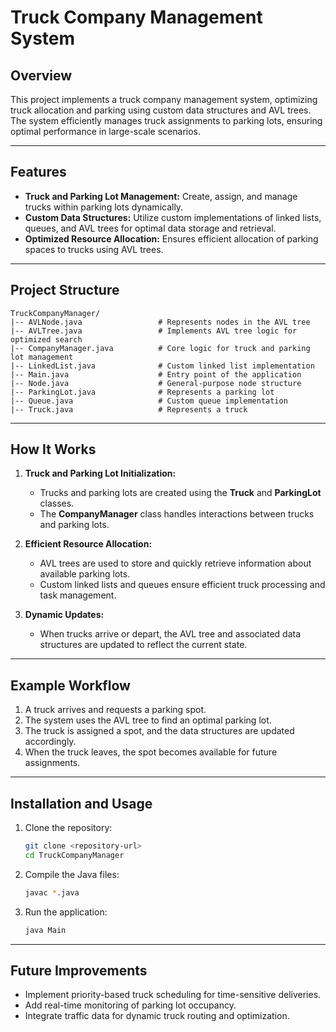 # Truck Company Management System

## Overview
This project implements a truck company management system, optimizing truck allocation and parking using custom data structures and AVL trees. The system efficiently manages truck assignments to parking lots, ensuring optimal performance in large-scale scenarios.

---

## Features
- **Truck and Parking Lot Management:** Create, assign, and manage trucks within parking lots dynamically.
- **Custom Data Structures:** Utilize custom implementations of linked lists, queues, and AVL trees for optimal data storage and retrieval.
- **Optimized Resource Allocation:** Ensures efficient allocation of parking spaces to trucks using AVL trees.

---

## Project Structure

```
TruckCompanyManager/
|-- AVLNode.java                 # Represents nodes in the AVL tree
|-- AVLTree.java                 # Implements AVL tree logic for optimized search
|-- CompanyManager.java          # Core logic for truck and parking lot management
|-- LinkedList.java              # Custom linked list implementation
|-- Main.java                    # Entry point of the application
|-- Node.java                    # General-purpose node structure
|-- ParkingLot.java              # Represents a parking lot
|-- Queue.java                   # Custom queue implementation
|-- Truck.java                   # Represents a truck
```

---

## How It Works

1. **Truck and Parking Lot Initialization:**
    - Trucks and parking lots are created using the **Truck** and **ParkingLot** classes.
    - The **CompanyManager** class handles interactions between trucks and parking lots.

2. **Efficient Resource Allocation:**
    - AVL trees are used to store and quickly retrieve information about available parking lots.
    - Custom linked lists and queues ensure efficient truck processing and task management.

3. **Dynamic Updates:**
    - When trucks arrive or depart, the AVL tree and associated data structures are updated to reflect the current state.

---

## Example Workflow
1. A truck arrives and requests a parking spot.
2. The system uses the AVL tree to find an optimal parking lot.
3. The truck is assigned a spot, and the data structures are updated accordingly.
4. When the truck leaves, the spot becomes available for future assignments.

---

## Installation and Usage

1. Clone the repository:
    ```bash
    git clone <repository-url>
    cd TruckCompanyManager
    ```

2. Compile the Java files:
    ```bash
    javac *.java
    ```

3. Run the application:
    ```bash
    java Main
    ```

---

## Future Improvements
- Implement priority-based truck scheduling for time-sensitive deliveries.
- Add real-time monitoring of parking lot occupancy.
- Integrate traffic data for dynamic truck routing and optimization.

